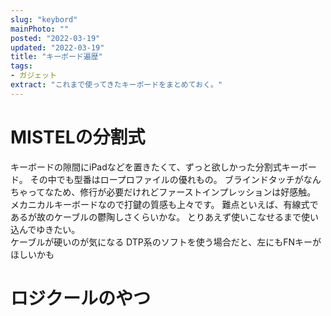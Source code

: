 ```yaml
---
slug: "keybord"
mainPhoto: ""
posted: "2022-03-19"
updated: "2022-03-19"
title: "キーボード遍歴"
tags: 
- ガジェット
extract: "これまで使ってきたキーボードをまとめておく。"
---
```

# MISTELの分割式
キーボードの隙間にiPadなどを置きたくて、ずっと欲しかった分割式キーボード。
その中でも型番はロープロファイルの優れもの。
ブラインドタッチがなんちゃってなため、修行が必要だけれどファーストインプレッションは好感触。
メカニカルキーボードなので打鍵の質感も上々です。
難点といえば、有線式であるが故のケーブルの鬱陶しさくらいかな。
とりあえず使いこなせるまで使い込んでゆきたい。  
ケーブルが硬いのが気になる
DTP系のソフトを使う場合だと、左にもFNキーがほしいかも

# ロジクールのやつ
